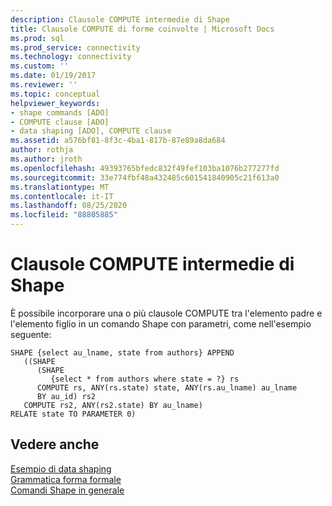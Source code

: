 ```yaml
---
description: Clausole COMPUTE intermedie di Shape
title: Clausole COMPUTE di forme coinvolte | Microsoft Docs
ms.prod: sql
ms.prod_service: connectivity
ms.technology: connectivity
ms.custom: ''
ms.date: 01/19/2017
ms.reviewer: ''
ms.topic: conceptual
helpviewer_keywords:
- shape commands [ADO]
- COMPUTE clause [ADO]
- data shaping [ADO], COMPUTE clause
ms.assetid: a576bf81-8f3c-4ba1-817b-87e89a8da684
author: rothja
ms.author: jroth
ms.openlocfilehash: 49393765bfedc832f49fef103ba1076b277277fd
ms.sourcegitcommit: 33e774fbf48a432485c601541840905c21f613a0
ms.translationtype: MT
ms.contentlocale: it-IT
ms.lasthandoff: 08/25/2020
ms.locfileid: "88805885"
---
```

# <a name="intervening-shape-compute-clauses"></a>Clausole COMPUTE intermedie di Shape
È possibile incorporare una o più clausole COMPUTE tra l'elemento padre e l'elemento figlio in un comando Shape con parametri, come nell'esempio seguente:  
  
```  
SHAPE {select au_lname, state from authors} APPEND   
   ((SHAPE   
      (SHAPE   
         {select * from authors where state = ?} rs   
      COMPUTE rs, ANY(rs.state) state, ANY(rs.au_lname) au_lname   
      BY au_id) rs2   
   COMPUTE rs2, ANY(rs2.state) BY au_lname)   
RELATE state TO PARAMETER 0)  
```  
  
## <a name="see-also"></a>Vedere anche  
 [Esempio di data shaping](./data-shaping-example.md)   
 [Grammatica forma formale](./formal-shape-grammar.md)   
 [Comandi Shape in generale](./shape-commands-in-general.md)